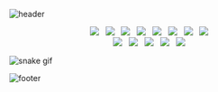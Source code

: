 
![header](https://capsule-render.vercel.app/api?type=waving&color=gradient&height=200&section=header&text=The%20journey%20is%20the%20reward&fontSize=30&animation=fadeIn&customColorList=1)

<p align="center">
<img src="https://img.shields.io/badge/HTML5-E34F26?style=flat-square&logo=HTML5&logoColor=white" /></a> &nbsp
<img src="https://img.shields.io/badge/CSS3-1572B6?style=flat-square&logo=CSS3&logoColor=white" /></a> &nbsp
<img src="https://img.shields.io/badge/JavaScript-F7DF1E?style=flat-square&logo=JavaScript&logoColor=white" /></a> &nbsp
<img src="https://img.shields.io/badge/React-F7DF1E?style=flat-square&logo=React&logoColor=white" /></a> &nbsp
<img src="https://img.shields.io/badge/R-276DC3?style=flat-square&logo=R&logoColor=white" /></a> &nbsp
<img src="https://img.shields.io/badge/Python-3776AB?style=flat-square&logo=Python&logoColor=white" /></a> &nbsp
<img src="https://img.shields.io/badge/TensorFlow-FF6F00?style=flat-square&logo=TensorFlow&logoColor=white" /></a> &nbsp
<img src="https://img.shields.io/badge/PyTorch-EE4C2C?style=flat-square&logo=PyTorchs&logoColor=white" /></a> &nbsp

<br>
<img src="https://img.shields.io/badge/C Sharp-239120?style=flat-square&logo=c#&logoColor=white" /></a> &nbsp
<img src="https://img.shields.io/badge/Unity-000000?style=flat-square&logo=Unity&logoColor=white" /></a> &nbsp
<img src="https://img.shields.io/badge/Java-007396?style=flat-square&logo=Java&logoColor=white"/></a> &nbsp
<img src="https://img.shields.io/badge/MySQL-4479A1?style=flat-square&logo=MySQL&logoColor=white"/></a> &nbsp 
<img src="https://img.shields.io/badge/Amazon AWS-232F3E?style=flat-square&logo=Amazon%20AWS&logoColor=white"/></a> &nbsp
</p>

![snake gif](https://github.com/yuchan509/yuchan509/blob/output/github-user-contribution.svg)

![footer](https://capsule-render.vercel.app/api?type=waving&color=gradient&height=200&section=footer&customColorList=1)
